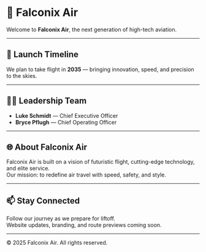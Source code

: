 # 🛫 Falconix Air

Welcome to **Falconix Air**, the next generation of high-tech aviation.

---

## 🚀 Launch Timeline

We plan to take flight in **2035** — bringing innovation, speed, and precision to the skies.

---

## 🧑‍✈️ Leadership Team

- **Luke Schmidt** — Chief Executive Officer  
- **Bryce Pflugh** — Chief Operating Officer

---

## 🌐 About Falconix Air

Falconix Air is built on a vision of futuristic flight, cutting-edge technology, and elite service.  
Our mission: to redefine air travel with speed, safety, and style.

---

## 📫 Stay Connected

Follow our journey as we prepare for liftoff.  
Website updates, branding, and route previews coming soon.

---

© 2025 Falconix Air. All rights reserved.
